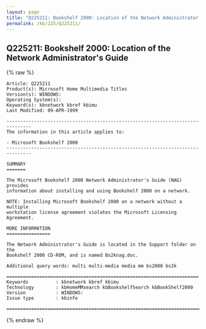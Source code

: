 ```yaml
---
layout: page
title: "Q225211: Bookshelf 2000: Location of the Network Administrator's Guide"
permalink: /kb/225/Q225211/
---
```


## Q225211: Bookshelf 2000: Location of the Network Administrator's Guide

{% raw %}

	Article: Q225211
	Product(s): Microsoft Home Multimedia Titles
	Version(s): WINDOWS:
	Operating System(s): 
	Keyword(s): kbnetwork kbref kbimu
	Last Modified: 09-APR-1999
	
	-------------------------------------------------------------------------------
	The information in this article applies to:
	
	- Microsoft Bookshelf 2000 
	-------------------------------------------------------------------------------
	
	SUMMARY
	=======
	
	The Microsoft Bookshelf 2000 Network Administrator's Guide (NAG) provides
	information about installing and using Bookshelf 2000 on a network.
	
	NOTE: Installing Microsoft Bookshelf 2000 on a network without a multiple
	workstation license agreement violates the Microsoft Licensing Agreement.
	
	MORE INFORMATION
	================
	
	The Network Administrator's Guide is located in the Support folder on the
	Bookshelf 2000 CD-ROM, and is named Bs2knag.doc.
	
	Additional query words: multi multi-media media mm bs2000 bs2k
	
	======================================================================
	Keywords          : kbnetwork kbref kbimu 
	Technology        : kbHomeMMsearch kbBookshelfSearch kbBookShelf2000
	Version           : WINDOWS:
	Issue type        : kbinfo
	
	=============================================================================
	

{% endraw %}
